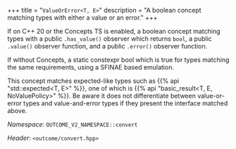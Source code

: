 +++
title = "`ValueOrError<T, E>`"
description = "A boolean concept matching types with either a value or an error."
+++

If on C++ 20 or the Concepts TS is enabled, a boolean concept matching types with a public `.has_value()` observer which returns `bool`, a public `.value()` observer function, and a public `.error()` observer function.

If without Concepts, a static constexpr bool which is true for types matching the same requirements, using a SFINAE based emulation.

This concept matches expected-like types such as {{% api "std::expected<T, E>" %}}, one of which is {{% api "basic_result<T, E, NoValuePolicy>" %}}. Be aware it does not differentiate between value-or-error types and value-and-error types if they present the interface matched above.

*Namespace*: `OUTCOME_V2_NAMESPACE::convert`

*Header*: `<outcome/convert.hpp>`